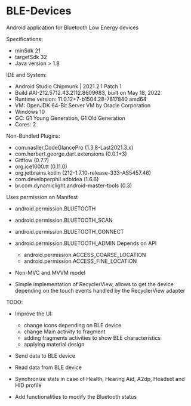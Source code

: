 # BLE-Devices
Android application for Bluetooth Low Energy devices

Specifications:
  - minSdk 21
  - targetSdk 32
  - Java version > 1.8

IDE and System: 
  - Android Studio Chipmunk | 2021.2.1 Patch 1
  - Build #AI-212.5712.43.2112.8609683, built on May 18, 2022
  - Runtime version: 11.0.12+7-b1504.28-7817840 amd64
  - VM: OpenJDK 64-Bit Server VM by Oracle Corporation
  - Windows 10
  - GC: G1 Young Generation, G1 Old Generation
  - Cores: 2

Non-Bundled Plugins: 
  - com.nasller.CodeGlancePro (1.3.8-Last2021.3.x)
  - com.herbert.george.dart.extensions (0.0.1+3)
  - Gitflow (0.7.7)
  - org.ice1000.tt (0.11.0)
  - org.jetbrains.kotlin (212-1.7.10-release-333-AS5457.46)
  - com.developerphil.adbidea (1.6.6)
  - br.com.dynamiclight.android-master-tools (0.3)

Uses permission on Manifest
  - android.permission.BLUETOOTH
  - android.permission.BLUETOOTH_SCAN
  - android.permission.BLUETOOTH_CONNECT
  - android.permission.BLUETOOTH_ADMIN
  Depends on API
    - android.permission.ACCESS_COARSE_LOCATION 
    - android.permission.ACCESS_FINE_LOCATION

- Non-MVC and MVVM model
- Simple implementation of RecyclerView, allows to get the device depending on the touch events handled by the RecyclerView adapter


TODO:
 - Improve the UI:
      - change icons depending on BLE device
      - change Main activity to fragment
      - adding fragments activities to show BLE characteristics
      - applying material design
      
 - Send data to BLE device 
 - Read data from BLE device 
 - Synchronize stats in case of Health, Hearing Aid, A2dp, Headset and HID profile
 - Add functionalities to modify the Bluetooth status
  
